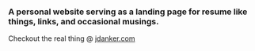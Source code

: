### A personal website serving as a landing page for resume like things, links, and occasional musings.

Checkout the real thing @ [jdanker.com](https://www.jdanker.com)
